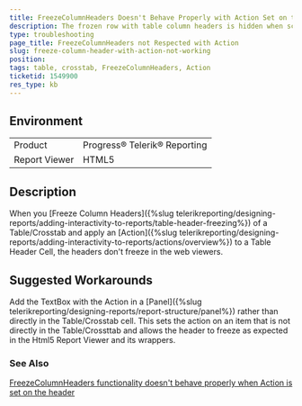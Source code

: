 ```yaml
---
title: FreezeColumnHeaders Doesn't Behave Properly with Action Set on the Table Header
description: The frozen row with table column headers is hidden when scrolling if there is Action set on the header
type: troubleshooting
page_title: FreezeColumnHeaders not Respected with Action
slug: freeze-column-header-with-action-not-working
position: 
tags: table, crosstab, FreezeColumnHeaders, Action
ticketid: 1549900
res_type: kb
---
```


## Environment
<table>
	<tbody>
		<tr>
			<td>Product</td>
			<td>Progress® Telerik® Reporting</td>
		</tr>
		<tr>
			<td>Report Viewer</td>
			<td>HTML5</td>
		</tr>
	</tbody>
</table>


## Description

When you [Freeze Column Headers]({%slug telerikreporting/designing-reports/adding-interactivity-to-reports/table-header-freezing%}) of a Table/Crosstab and apply an [Action]({%slug telerikreporting/designing-reports/adding-interactivity-to-reports/actions/overview%}) to a Table Header Cell, the headers don't freeze in the web viewers.

## Suggested Workarounds

Add the TextBox with the Action in a [Panel]({%slug telerikreporting/designing-reports/report-structure/panel%}) rather than directly in the Table/Crosstab cell. This sets the action on an item that is not directly in the Table/Crossttab and allows the header to freeze as expected in the Html5 Report Viewer and its wrappers.

### See Also

[FreezeColumnHeaders functionality doesn't behave properly when Action is set on the header](https://feedback.telerik.com/reporting/1485084-freezecolumnheaders-functionality-doesn-t-behave-properly-when-action-is-set-on-the-header)
